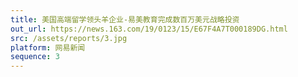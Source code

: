 ```yaml
---
title: 美国高端留学领头羊企业-易美教育完成数百万美元战略投资
out_url: https://news.163.com/19/0123/15/E67F4A7T000189DG.html
src: /assets/reports/3.jpg
platform: 网易新闻
sequence: 3
---
```


